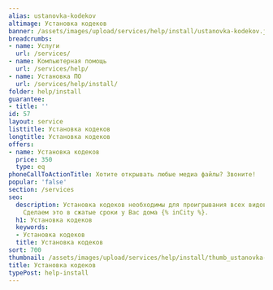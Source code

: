 ```yaml
---
alias: ustanovka-kodekov
altimage: Установка кодеков
banner: /assets/images/upload/services/help/install/ustanovka-kodekov.jpg
breadcrumbs:
- name: Услуги
  url: /services/
- name: Компьютерная помощь
  url: /services/help/
- name: Установка ПО
  url: /services/help/install/
folder: help/install
guarantee:
- title: ''
id: 57
layout: service
listtitle: Установка кодеков
longtitle: Установка кодеков
offers:
- name: Установка кодеков
  price: 350
  type: eq
phoneCallToActionTitle: Хотите открывать любые медиа файлы? Звоните!
popular: 'false'
section: /services
seo:
  description: Установка кодеков необходимы для проигрывания всех видов видео и аудио.
    Сделаем это в сжатые сроки у Вас дома {% inCity %}.
  h1: Установка кодеков
  keywords:
  - Установка кодеков
  title: Установка кодеков
sort: 700
thumbnail: /assets/images/upload/services/help/install/thumb_ustanovka-kodekov.jpg
title: Установка кодеков
typePost: help-install
---
```

